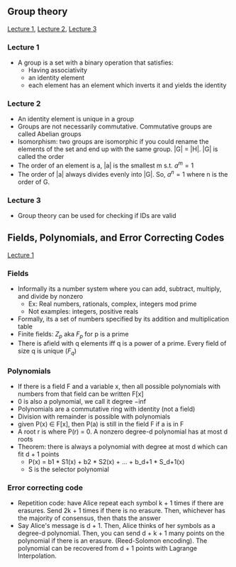## Group theory
[Lecture 1](https://youtu.be/oe5Hj5WvaGE), [Lecture 2](https://youtu.be/Pf9u9Gkuimw), [Lecture 3](https://youtu.be/lzPAn4OLtlw)

### Lecture 1
- A group is a set with a binary operation that satisfies:
  -  Having associativity
  - an identity element
  - each element has an element which inverts it and yields the identity

### Lecture 2
- An identity element is unique in a group
- Groups are not necessarily commutative. Commutative groups are called Abelian groups
- Isomorphism: two groups are isomorphic if you could rename the elements of the set and end up with the same group. |G| = |H|. |G| is called the order
- The order of an element is a, |a| is the smallest m s.t. $a^m=1$
- The order of |a| always divides evenly into |G|. So, $a^n=1$ where n is the order of G.

### Lecture 3
- Group theory can be used for checking if IDs are valid

## Fields, Polynomials, and Error Correcting Codes
[Lecture 1](https://youtu.be/ehBY3chIYB4)

### Fields
- Informally its a number system where you can add, subtract, multiply, and divide by nonzero
  - Ex: Real numbers, rationals, complex, integers mod prime
  - Not examples: integers, positive reals
- Formally, its a set of numbers specified by its addition and multiplication table
- Finite fields: $Z_p$ aka $F_p$ for p is a prime
- There is afield with q elements iff q is a power of a prime. Every field of size q is unique ($F_q$)

### Polynomials
- If there is a field F and a variable x, then all possible polynomials with numbers from that field can be written F[x]
- 0 is also a polynomial, we call it degree $-\inf$
- Polynomials are a commutative ring with identity (not a field)
- Division with remainder is possible with polynomials
- given P(x) $\in$ F[x], then P(a) is still in the field F if a is in F
- A root r is where P(r) = 0. A nonzero degree-d polynomial has at most d roots
- Theorem: there is always a polynomial with degree at most d which can fit d + 1 points
  - P(x) = b1 * S1(x) + b2 * S2(x) + ... + b_d+1 * S_d+1(x)
  - S is the selector polynomial

### Error correcting code
- Repetition code: have Alice repeat each symbol k + 1 times if there are erasures. Send 2k + 1 times if there is no erasure. Then, whichever has the majority of consensus, then thats the answer
- Say Alice's message is d + 1. Then, Alice thinks of her symbols as a degree-d polynomial. Then, you can send d + k + 1 many points on the polynomial if there is an erasure. (Reed-Solomon encoding). The polynomial can be recovered from d + 1 points with Lagrange Interpolation.